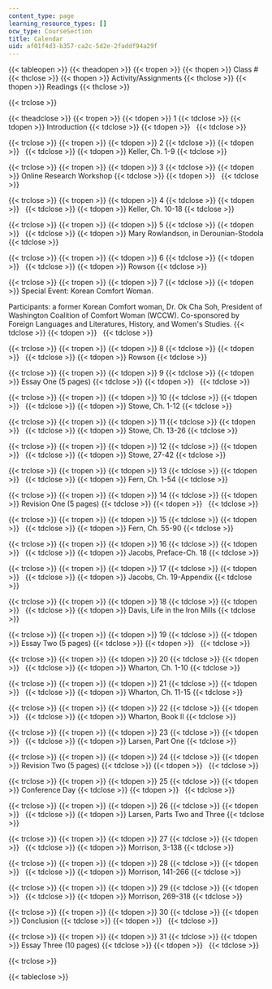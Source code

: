 ```yaml
---
content_type: page
learning_resource_types: []
ocw_type: CourseSection
title: Calendar
uid: af01f4d3-b357-ca2c-5d2e-2faddf94a29f
---
```


{{< tableopen >}}
{{< theadopen >}}
{{< tropen >}}
{{< thopen >}}
Class #
{{< thclose >}}
{{< thopen >}}
Activity/Assignments
{{< thclose >}}
{{< thopen >}}
Readings
{{< thclose >}}

{{< trclose >}}

{{< theadclose >}}
{{< tropen >}}
{{< tdopen >}}
1
{{< tdclose >}}
{{< tdopen >}}
Introduction
{{< tdclose >}}
{{< tdopen >}}
 
{{< tdclose >}}

{{< trclose >}}
{{< tropen >}}
{{< tdopen >}}
2
{{< tdclose >}}
{{< tdopen >}}
 
{{< tdclose >}}
{{< tdopen >}}
Keller, Ch. 1-9
{{< tdclose >}}

{{< trclose >}}
{{< tropen >}}
{{< tdopen >}}
3
{{< tdclose >}}
{{< tdopen >}}
Online Research Workshop
{{< tdclose >}}
{{< tdopen >}}
 
{{< tdclose >}}

{{< trclose >}}
{{< tropen >}}
{{< tdopen >}}
4
{{< tdclose >}}
{{< tdopen >}}
 
{{< tdclose >}}
{{< tdopen >}}
Keller, Ch. 10-18
{{< tdclose >}}

{{< trclose >}}
{{< tropen >}}
{{< tdopen >}}
5
{{< tdclose >}}
{{< tdopen >}}
 
{{< tdclose >}}
{{< tdopen >}}
Mary Rowlandson, in Derounian-Stodola
{{< tdclose >}}

{{< trclose >}}
{{< tropen >}}
{{< tdopen >}}
6
{{< tdclose >}}
{{< tdopen >}}
 
{{< tdclose >}}
{{< tdopen >}}
Rowson
{{< tdclose >}}

{{< trclose >}}
{{< tropen >}}
{{< tdopen >}}
7
{{< tdclose >}}
{{< tdopen >}}
Special Event: Korean Comfort Woman.  
  
Participants: a former Korean Comfort woman, Dr. Ok Cha Soh, President of Washington Coalition of Comfort Woman (WCCW). Co-sponsored by Foreign Languages and Literatures, History, and Women's Studies.
{{< tdclose >}}
{{< tdopen >}}
 
{{< tdclose >}}

{{< trclose >}}
{{< tropen >}}
{{< tdopen >}}
8
{{< tdclose >}}
{{< tdopen >}}
 
{{< tdclose >}}
{{< tdopen >}}
Rowson
{{< tdclose >}}

{{< trclose >}}
{{< tropen >}}
{{< tdopen >}}
9
{{< tdclose >}}
{{< tdopen >}}
Essay One (5 pages)
{{< tdclose >}}
{{< tdopen >}}
 
{{< tdclose >}}

{{< trclose >}}
{{< tropen >}}
{{< tdopen >}}
10
{{< tdclose >}}
{{< tdopen >}}
 
{{< tdclose >}}
{{< tdopen >}}
Stowe, Ch. 1-12
{{< tdclose >}}

{{< trclose >}}
{{< tropen >}}
{{< tdopen >}}
11
{{< tdclose >}}
{{< tdopen >}}
 
{{< tdclose >}}
{{< tdopen >}}
Stowe, Ch. 13-26
{{< tdclose >}}

{{< trclose >}}
{{< tropen >}}
{{< tdopen >}}
12
{{< tdclose >}}
{{< tdopen >}}
 
{{< tdclose >}}
{{< tdopen >}}
Stowe, 27-42
{{< tdclose >}}

{{< trclose >}}
{{< tropen >}}
{{< tdopen >}}
13
{{< tdclose >}}
{{< tdopen >}}
 
{{< tdclose >}}
{{< tdopen >}}
Fern, Ch. 1-54
{{< tdclose >}}

{{< trclose >}}
{{< tropen >}}
{{< tdopen >}}
14
{{< tdclose >}}
{{< tdopen >}}
Revision One (5 pages)
{{< tdclose >}}
{{< tdopen >}}
 
{{< tdclose >}}

{{< trclose >}}
{{< tropen >}}
{{< tdopen >}}
15
{{< tdclose >}}
{{< tdopen >}}
 
{{< tdclose >}}
{{< tdopen >}}
Fern, Ch. 55-90
{{< tdclose >}}

{{< trclose >}}
{{< tropen >}}
{{< tdopen >}}
16
{{< tdclose >}}
{{< tdopen >}}
 
{{< tdclose >}}
{{< tdopen >}}
Jacobs, Preface-Ch. 18
{{< tdclose >}}

{{< trclose >}}
{{< tropen >}}
{{< tdopen >}}
17
{{< tdclose >}}
{{< tdopen >}}
 
{{< tdclose >}}
{{< tdopen >}}
Jacobs, Ch. 19-Appendix
{{< tdclose >}}

{{< trclose >}}
{{< tropen >}}
{{< tdopen >}}
18
{{< tdclose >}}
{{< tdopen >}}
 
{{< tdclose >}}
{{< tdopen >}}
Davis, Life in the Iron Mills
{{< tdclose >}}

{{< trclose >}}
{{< tropen >}}
{{< tdopen >}}
19
{{< tdclose >}}
{{< tdopen >}}
Essay Two (5 pages)
{{< tdclose >}}
{{< tdopen >}}
 
{{< tdclose >}}

{{< trclose >}}
{{< tropen >}}
{{< tdopen >}}
20
{{< tdclose >}}
{{< tdopen >}}
 
{{< tdclose >}}
{{< tdopen >}}
Wharton, Ch. 1-10
{{< tdclose >}}

{{< trclose >}}
{{< tropen >}}
{{< tdopen >}}
21
{{< tdclose >}}
{{< tdopen >}}
 
{{< tdclose >}}
{{< tdopen >}}
Wharton, Ch. 11-15
{{< tdclose >}}

{{< trclose >}}
{{< tropen >}}
{{< tdopen >}}
22
{{< tdclose >}}
{{< tdopen >}}
 
{{< tdclose >}}
{{< tdopen >}}
Wharton, Book II
{{< tdclose >}}

{{< trclose >}}
{{< tropen >}}
{{< tdopen >}}
23
{{< tdclose >}}
{{< tdopen >}}
 
{{< tdclose >}}
{{< tdopen >}}
Larsen, Part One
{{< tdclose >}}

{{< trclose >}}
{{< tropen >}}
{{< tdopen >}}
24
{{< tdclose >}}
{{< tdopen >}}
Revision Two (5 pages)
{{< tdclose >}}
{{< tdopen >}}
 
{{< tdclose >}}

{{< trclose >}}
{{< tropen >}}
{{< tdopen >}}
25
{{< tdclose >}}
{{< tdopen >}}
Conference Day
{{< tdclose >}}
{{< tdopen >}}
 
{{< tdclose >}}

{{< trclose >}}
{{< tropen >}}
{{< tdopen >}}
26
{{< tdclose >}}
{{< tdopen >}}
 
{{< tdclose >}}
{{< tdopen >}}
Larsen, Parts Two and Three
{{< tdclose >}}

{{< trclose >}}
{{< tropen >}}
{{< tdopen >}}
27
{{< tdclose >}}
{{< tdopen >}}
 
{{< tdclose >}}
{{< tdopen >}}
Morrison, 3-138
{{< tdclose >}}

{{< trclose >}}
{{< tropen >}}
{{< tdopen >}}
28
{{< tdclose >}}
{{< tdopen >}}
 
{{< tdclose >}}
{{< tdopen >}}
Morrison, 141-266
{{< tdclose >}}

{{< trclose >}}
{{< tropen >}}
{{< tdopen >}}
29
{{< tdclose >}}
{{< tdopen >}}
 
{{< tdclose >}}
{{< tdopen >}}
Morrison, 269-318
{{< tdclose >}}

{{< trclose >}}
{{< tropen >}}
{{< tdopen >}}
30
{{< tdclose >}}
{{< tdopen >}}
Conclusion
{{< tdclose >}}
{{< tdopen >}}
 
{{< tdclose >}}

{{< trclose >}}
{{< tropen >}}
{{< tdopen >}}
31
{{< tdclose >}}
{{< tdopen >}}
Essay Three (10 pages)
{{< tdclose >}}
{{< tdopen >}}
 
{{< tdclose >}}

{{< trclose >}}

{{< tableclose >}}